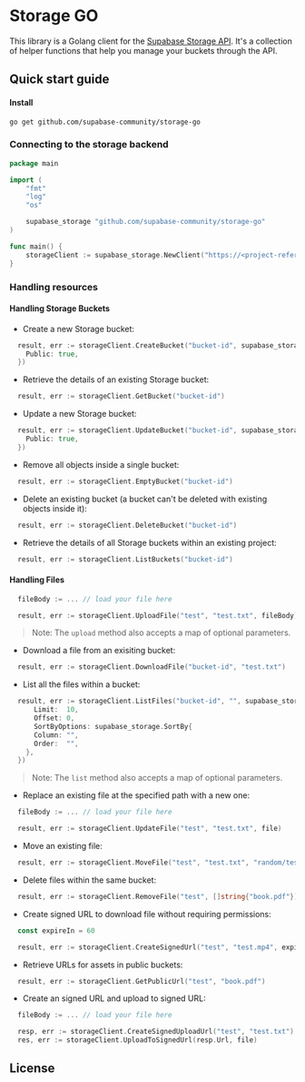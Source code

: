 # Storage GO

This library is a Golang client for the [Supabase Storage API](https://supabase.com/docs/guides/storage). It's a collection of helper functions that help you manage your buckets through the API.

## Quick start guide

#### Install

```shell
go get github.com/supabase-community/storage-go
```

### Connecting to the storage backend

```go
package main

import (
	"fmt"
	"log"
	"os"

	supabase_storage "github.com/supabase-community/storage-go"
)

func main() {
	storageClient := supabase_storage.NewClient("https://<project-reference-id>.supabase.co/storage/v1", "<project-secret-api-key>", nil)
}
```

### Handling resources

#### Handling Storage Buckets

- Create a new Storage bucket:

```go
  result, err := storageClient.CreateBucket("bucket-id", supabase_storage.BucketOptions{
    Public: true,
  })
```

- Retrieve the details of an existing Storage bucket:

```go
  result, err := storageClient.GetBucket("bucket-id")
```

- Update a new Storage bucket:

```go
  result, err := storageClient.UpdateBucket("bucket-id", supabase_storage.BucketOptions{
    Public: true,
  })
```

- Remove all objects inside a single bucket:

```go
  result, err := storageClient.EmptyBucket("bucket-id")
```

- Delete an existing bucket (a bucket can't be deleted with existing objects inside it):

```go
  result, err := storageClient.DeleteBucket("bucket-id")
```

- Retrieve the details of all Storage buckets within an existing project:

```go
  result, err := storageClient.ListBuckets("bucket-id")
```

#### Handling Files

```go
  fileBody := ... // load your file here

  result, err := storageClient.UploadFile("test", "test.txt", fileBody)
```

> Note: The `upload` method also accepts a map of optional parameters.

- Download a file from an exisiting bucket:

```go
  result, err := storageClient.DownloadFile("bucket-id", "test.txt")
```

- List all the files within a bucket:

```go
  result, err := storageClient.ListFiles("bucket-id", "", supabase_storage.FileSearchOptions{
      Limit:  10,
      Offset: 0,
      SortByOptions: supabase_storage.SortBy{
      Column: "",
      Order:  "",
    },
  })
```

> Note: The `list` method also accepts a map of optional parameters.

- Replace an existing file at the specified path with a new one:

```go
  fileBody := ... // load your file here

  result, err := storageClient.UpdateFile("test", "test.txt", file)
```

- Move an existing file:

```go
  result, err := storageClient.MoveFile("test", "test.txt", "random/test.txt")
```

- Delete files within the same bucket:

```go
  result, err := storageClient.RemoveFile("test", []string{"book.pdf"})
```

- Create signed URL to download file without requiring permissions:

```go
  const expireIn = 60

  result, err := storageClient.CreateSignedUrl("test", "test.mp4", expireIn)
```

- Retrieve URLs for assets in public buckets:

```go
  result, err := storageClient.GetPublicUrl("test", "book.pdf")
```

- Create an signed URL and upload to signed URL:

```go
  fileBody := ... // load your file here

  resp, err := storageClient.CreateSignedUploadUrl("test", "test.txt")
  res, err := storageClient.UploadToSignedUrl(resp.Url, file)
```

## License

<!-- I don't know which to use, but explicitly stating the license would be a big help -->
